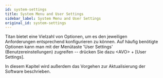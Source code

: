 ```yaml
---
id: system-settings
title: System Menu and User Settings
sidebar_label: System Menu and User Settings
original_id: system-settings
---
```


Titan bietet eine Vielzahl von Optionen, um es den jeweiligen
Anforderungen entsprechend konfigurieren zu können. Auf häufig benötigte
Optionen kann man mit der Menütaste 'User Settings'
(Benutzereinstellungen) zugreifen -- drücken Sie dazu \<AVO\> + \[User
Settings\].

In diesem Kapitel wird außerdem das Vorgehen zur Aktualisierung der
Software beschrieben.
